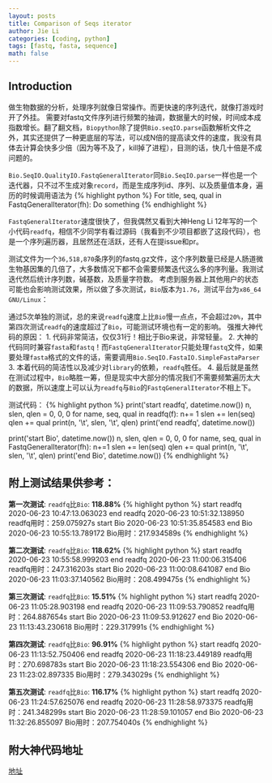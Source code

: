 ```yaml
---
layout: posts
title: Comparison of Seqs iterator
author: Jie Li
categories: [coding, python]
tags: [fastq, fasta, sequence]
math: false
---
```


## Introduction
做生物数据的分析，处理序列就像日常操作。而更快速的序列迭代，就像打游戏时开了外挂。
需要对fastq文件序列进行频繁的抽调，数据量大的时候，时间成本成指数增长。翻了翻文档，`Biopython`除了提供`Bio.seqIO.parse`函数解析文件之外，其实还提供了一种更底层的写法，可以成N倍的提高读文件的速度，我没有具体去计算会快多少倍（因为等不及了，kill掉了进程），目测的话，快几十倍是不成问题的。

`Bio.SeqIO.QualityIO.FastqGeneralIterator`同`Bio.SeqIO.parse`一样也是一个迭代器，只不过不生成对象`record`，而是生成序列id、序列、以及质量值本身，遍历的时候调用语法为
{% highlight python %}
For title, seq, qual in FastqGeneralIterator(fh):
	Do something
{% endhighlight %}

`FastqGeneralIterator`速度很快了，但我偶然又看到大神Heng Li 12年写的一个小代码`readfq`，相信不少同学有看过源码（我看到不少项目都嵌了这段代码），也是一个序列遍历器，且居然还在活跃，还有人在提issue和pr。

测试文件为一个`36,518,870`条序列的fastq.gz文件，这个序列数量已经是人肠道微生物基因集的几倍了，大多数情况下都不会需要频繁迭代这么多的序列量。我测试迭代然后统计序列数，碱基数，及质量字符数。
考虑到服务器上其他用户的状态可能也会影响测试效果，所以做了多次测试，`Bio`版本为`1.76`，测试平台为`x86_64 GNU/Linux`：

通过5次单独的测试，总的来说`readfq`速度上比`Bio`慢一点点，不会超过`20%`，其中第四次测试`readfq`的速度超过了`Bio`，可能测试环境也有一定的影响。
强推大神代码的原因：
	1. 代码非常简洁，仅仅31行！相比于Bio来说，非常轻量。
	2. 大神的代码同时兼容`fasta`和`fastq`！而`FastqGeneralIterator`只能处理`fastq`文件，如果要处理`fasta`格式的文件的话，需要调用`Bio.SeqIO.FastaIO.SimpleFastaParser`
	3. 本着代码的简洁性以及减少对`library`的依赖，`readfq`胜任。
	4. 最后就是虽然在测试过程中，`Bio`略胜一筹，但是现实中大部分的情况我们不需要频繁遍历太大的数据，所以速度上可以认为`readfq`与`Bio`的`FastqGeneralIterator`不相上下。

测试代码：
{% highlight python %}
print('start readfq', datetime.now())
n, slen, qlen = 0, 0, 0
for name, seq, qual in readfq(f):
	n+= 1
	slen += len(seq)
	qlen += qual
	print(n, '\t', slen, '\t', qlen)
print('end readfq', datetime.now())

print('start Bio', datetime.now())
n, slen, qlen = 0, 0, 0
for name, seq, qual in FastqGeneralIterator(fh):
	n+=1
	slen += len(seq)
	qlen += qual
print(n, '\t', slen, '\t', qlen)
print('end Bio', datetime.now())
{% endhighlight %}

## 附上测试结果供参考：
**第一次测试**: `readfq`比`Bio`: **118.88%**
{% highlight python %}
start readfq 2020-06-23 10:47:13.063023
end readfq 2020-06-23 10:51:32.138950
readfq用时：259.075927s
start Bio 2020-06-23 10:51:35.854583
end Bio 2020-06-23 10:55:13.789172
Bio用时：217.934589s
{% endhighlight %}

**第二次测试**: `readfq`比`Bio`: **118.62%**
{% highlight python %}
start readfq 2020-06-23 10:55:58.999203
end readfq 2020-06-23 11:00:06.315406
readfq用时：247.316203s
start Bio 2020-06-23 11:00:08.641087
end Bio 2020-06-23 11:03:37.140562
Bio用时：208.499475s
{% endhighlight %}

**第三次测试**: `readfq`比`Bio`: **15.51%**
{% highlight python %}
start readfq 2020-06-23 11:05:28.903198
end readfq 2020-06-23 11:09:53.790852
readfq用时：264.887654s
start Bio 2020-06-23 11:09:53.912627
end Bio 2020-06-23 11:13:43.230618
Bio用时：229.317991s
{% endhighlight %}

**第四次测试**: `readfq`比`Bio`: **96.91%**
{% highlight python %}
start readfq 2020-06-23 11:13:52.750406
end readfq 2020-06-23 11:18:23.449189
readfq用时：270.698783s
start Bio 2020-06-23 11:18:23.554306
end Bio 2020-06-23 11:23:02.897335
Bio用时：279.343029s
{% endhighlight %}

**第五次测试**: `readfq`比`Bio`: **116.17%**
{% highlight python %}
start readfq 2020-06-23 11:24:57.625076
end readfq 2020-06-23 11:28:58.973375
readfq用时：241.348299s
start Bio 2020-06-23 11:28:59.101057
end Bio 2020-06-23 11:32:26.855097
Bio用时：207.754040s
{% endhighlight %}

## 附大神代码地址
[地址](https://github.com/lh3/readfq/blob/master/readfq.py)
